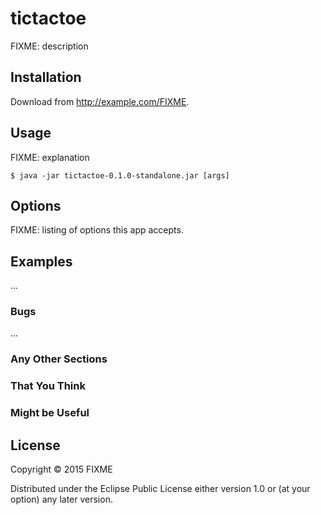 # tictactoe

FIXME: description

## Installation

Download from http://example.com/FIXME.

## Usage

FIXME: explanation

    $ java -jar tictactoe-0.1.0-standalone.jar [args]

## Options

FIXME: listing of options this app accepts.

## Examples

...

### Bugs

...

### Any Other Sections
### That You Think
### Might be Useful

## License

Copyright © 2015 FIXME

Distributed under the Eclipse Public License either version 1.0 or (at
your option) any later version.
